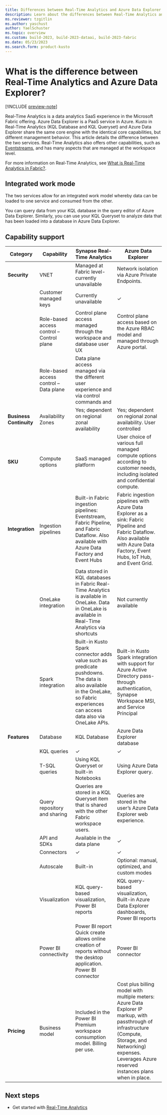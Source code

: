 ```yaml
---
title: Differences between Real-Time Analytics and Azure Data Explorer
description: Learn about the differences between Real-Time Analytics and Azure Data Explorer.
ms.reviewer: tzgitlin
ms.author: yaschust
author: YaelSchuster
ms.topic: overview
ms.custom: build-2023, build-2023-dataai, build-2023-fabric
ms.date: 05/23/2023
ms.search.form: product-kusto
---
```

# What is the difference between Real-Time Analytics and Azure Data Explorer?

[!INCLUDE [preview-note](../includes/preview-note.md)]

Real-Time Analytics is a data analytics SaaS experience in the Microsoft Fabric offering. Azure Data Explorer is a PaaS service in Azure. Kusto in Real-Time Analytics (KQL Database and KQL Queryset) and Azure Data Explorer share the same core engine with the identical core capabilities, but different management behavior. This article details the difference between the two services. Real-Time Analytics also offers other capabilities, such as [Eventstreams](event-streams/overview.md), and has many aspects that are managed at the workspace level. 

For more information on Real-Time Analytics, see [What is Real-Time Analytics in Fabric?](overview.md).

## Integrated work mode

The two services allow for an integrated work model whereby data can be loaded to one service and consumed from the other.

You can query data from your KQL database in the query editor of Azure Data Explorer. Similarly, you can use your KQL Queryset to analyze data that has been loaded into a database in Azure Data Explorer.

## Capability support

| Category | Capability| Synapse Real-Time Analytics | Azure Data Explorer |
|----|----|----|----|
| **Security** | VNET | Managed at Fabric level- currently unavailable | Network isolation via Azure Private Endpoints. |
|  | Customer managed keys | Currently unavailable | &check; |
|  | Role-based access control – Control plane | Control plane access managed through the workspace and database user UX | Control plane access based on the Azure RBAC model and managed through Azure portal. |
|  | Role-based access control – Data plane | Data plane access managed via the different user experience and via control commands and |
| **Business Continuity** | Availability Zones | Yes; dependent on regional zonal availability | Yes; dependent on regional zonal availability. User controlled |
| **SKU** | Compute options | SaaS managed platform | User choice of various full managed compute options according to customer needs, including isolated and confidential compute. |
| **Integration** | Ingestion pipelines | Built-in Fabric ingestion pipelines: Eventstream, Fabric Pipeline, and Fabric Dataflow. Also available with Azure Data Factory and Event Hubs | Fabric ingestion pipelines with Azure Data Explorer as a sink: Fabric Pipeline and Fabric Dataflow. Also available with Azure Data Factory, Event Hubs, IoT Hub, and Event Grid. |
|  | OneLake integration | Data stored in KQL databases in Fabric Real-Time Analytics is available in OneLake.   Data in OneLake is available in Real-Time Analytics via shortcuts | Not currently available |
|  | Spark integration |  Built-in Kusto Spark connector adds value such as predicate pushdowns. The data is also available in the OneLake, so Fabric experiences can access data also via OneLake APIs. |  Built-in Kusto Spark integration with support for Azure Active Directory pass-through authentication, Synapse Workspace MSI, and Service Principal |
| **Features** | Database | KQL Database | Azure Data Explorer database|
|  | KQL queries | &check; | &check; |
|  | T-SQL queries | Using KQL Queryset or built-in Notebooks | Using Azure Data Explorer query.  |
|  | Query repository and sharing | Queries are stored in a KQL Queryset item that is shared with the other Fabric workspace users. | Queries are stored in the user’s Azure Data Explorer web experience. |
|  | API and SDKs | Available in the data plane | &check; |
|  | Connectors | &check; | &check; |
|  | Autoscale | Built-in | Optional: manual, optimized, and custom modes |
|  | Visualization | KQL query-based visualization, Power BI reports | KQL query-based visualization, Built-in Azure Data Explorer dashboards, Power BI reports |
|  | Power BI connectivity | Power BI report Quick create allows online creation of reports without the desktop application.  Power BI connector | Power BI connector |
| **Pricing** | Business model | Included in the Power BI Premium workspace consumption model. Billing per use. | Cost plus billing model with multiple meters: Azure Data Explorer IP markup, with passthrough of infrastructure (Compute, Storage, and Networking) expenses. Leverages Azure reserved instances plans when in place. |

## Next steps

* Get started with [Real-Time Analytics](tutorial-introduction.md)
